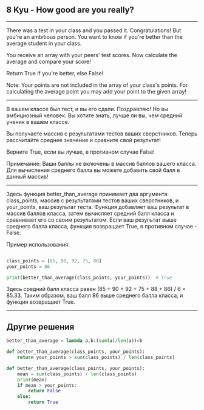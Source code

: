 ## 8 Kyu - How good are you really?

---

There was a test in your class and you passed it. Congratulations!
But you're an ambitious person. You want to know if you're better than the average student in your class.

You receive an array with your peers' test scores. Now calculate the average and compare your score!

Return True if you're better, else False!

Note:
Your points are not included in the array of your class's points. For calculating the average point you may add your point to the given array!

---

В вашем классе был тест, и вы его сдали. Поздравляю!
Но вы амбициозный человек. Вы хотите знать, лучше ли вы, чем средний ученик в вашем классе.

Вы получаете массив с результатами тестов ваших сверстников. Теперь рассчитайте среднее значение и сравните свой результат!

Верните True, если вы лучше, в противном случае False!

Примечание:
Ваши баллы не включены в массив баллов вашего класса. Для вычисления среднего балла вы можете добавить свой балл в данный массив!

---

Здесь функция better_than_average принимает два аргумента: class_points, массив с результатами тестов ваших сверстников, и your_points, ваш результат теста. Функция добавляет ваш результат в массив баллов класса, затем вычисляет средний балл класса и сравнивает его со своим результатом. Если ваш результат выше среднего балла класса, функция возвращает True, в противном случае - False.

Пример использования:

```python

class_points = [85, 90, 92, 75, 88]
your_points = 86

print(better_than_average(class_points, your_points))  # True
```

Здесь средний балл класса равен (85 + 90 + 92 + 75 + 88 + 86) / 6 = 85.33. Таким образом, ваш балл 86 выше среднего балла класса, и функция возвращает True.

---

## Другие решения

```python
better_than_average = lambda a,b:(sum(a)/len(a))<b
```

```python
def better_than_average(class_points, your_points):
    return your_points > sum(class_points) / len(class_points)
```

```python
def better_than_average(class_points, your_points):
    mean = sum(class_points) / len(class_points)
    print(mean)
    if mean > your_points:
        return False
    else:
        return True
```

